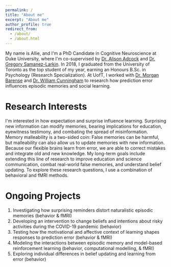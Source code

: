 ```yaml
---
permalink: /
title: "About me"
excerpt: "About me"
author_profile: true
redirect_from: 
  - /about/
  - /about.html
---
```

My name is Allie, and I'm a PhD Candidate in Cognitive Neuroscience at Duke University, where I'm co-supervised by <a href="https://www.adcocklab.org/">Dr. Alison Adcock</a> and <a href="https://www.mcablab.science/">Dr. Gregory Samanez-Larkin</a>. In 2018, I graduated from the University of Toronto as the top student of my year, earning an Honours B.Sc. in Psychology (Research Specialization). At UofT, I worked with <a href="https://barense.psych.utoronto.ca/">Dr. Morgan Barense</a> and <a href="https://socialcognitivescience.ca/">Dr. William Cunningham</a> to research how prediction error influences episodic memories and social learning. 



Research Interests
======
I'm interested in how expectation and surprise influence learning. Surprising new information can modify memories, bearing implications for education, eyewitness testimony, and combating the spread of misinformation. Memory malleability is a two-sided coin: False memories can be harmful, but malleability can also allow us to update memories with new information. Because our flexible brains learn from error, we are able to correct mistakes and integrate old and new knowledge. My long-term goals include extending this line of research to improve education and science communication, combat real-world false memories, and understand belief updating. To explore these research questions, I use a combination of behavioral and fMRI methods.



Ongoing Projects
======
1.    Investigating how surprising reminders distort naturalistic episodic memories (behavior & fMRI)
2.    Developing an intervention to change beliefs and intentions about risky activities during the COVID-19 pandemic (behavior)
3.    Testing how the motivational and affective context of learning shapes responses to prediction error (behavior & fMRI)
4.    Modeling the interactions between episodic memory and model-based reinforcement learning (behavior, computational modelling, & fMRI)
5.    Exploring individual differences in belief updating and learning from error (behavior)


